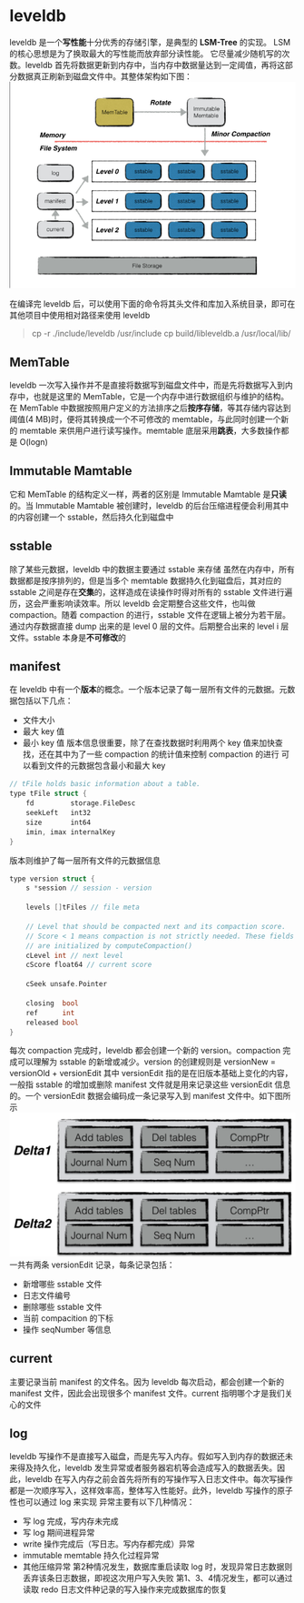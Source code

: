 # leveldb
leveldb 是一个**写性能**十分优秀的存储引擎，是典型的 **LSM-Tree** 的实现。
LSM 的核心思想是为了换取最大的写性能而放弃部分读性能。
它尽量减少随机写的次数。leveldb 首先将数据更新到内存中，当内存中数据量达到一定阈值，再将这部分数据真正刷新到磁盘文件中。其整体架构如下图：
![mainframe](./img/mainframe.png)

在编译完 leveldb 后，可以使用下面的命令将其头文件和库加入系统目录，即可在其他项目中使用相对路径来使用 leveldb
> cp -r ./include/leveldb /usr/include
> cp build/libleveldb.a /usr/local/lib/

## MemTable
leveldb 一次写入操作并不是直接将数据写到磁盘文件中，而是先将数据写入到内存中，也就是这里的 MemTable，它是一个内存中进行数据组织与维护的结构。
在 MemTable 中数据按照用户定义的方法排序之后**按序存储**，等其存储内容达到阈值(4 MB)时，便将其转换成一个不可修改的 memtable，与此同时创建一个新的 memtable 来供用户进行读写操作。memtable 底层采用**跳表**，大多数操作都是 O(logn)

## Immutable Mamtable
它和 MemTable 的结构定义一样，两者的区别是 Immutable Mamtable 是**只读**的。当 Immutable Mamtable 被创建时，leveldb 的后台压缩进程便会利用其中的内容创建一个 sstable，然后持久化到磁盘中

## sstable
除了某些元数据，leveldb 中的数据主要通过 sstable 来存储
虽然在内存中，所有数据都是按序排列的，但是当多个 memtable 数据持久化到磁盘后，其对应的 sstable 之间是存在**交集**的，这样造成在读操作时得对所有的 sstable 文件进行遍历，这会严重影响读效率。所以 leveldb 会定期整合这些文件，也叫做 compaction。随着 compaction 的进行，sstable 文件在逻辑上被分为若干层。通过内存数据直接 dump 出来的是 level 0 层的文件。后期整合出来的 level i 层文件。sstable 本身是**不可修改**的

## manifest
在 leveldb 中有一个**版本**的概念。一个版本记录了每一层所有文件的元数据。元数据包括以下几点：
* 文件大小
* 最大 key 值
* 最小 key 值
版本信息很重要，除了在查找数据时利用两个 key 值来加快查找，还在其中为了一些 compaction 的统计值来控制 compaction 的进行
可以看到文件的元数据包含最小和最大 key
```C++
// tFile holds basic information about a table.
type tFile struct {
    fd         storage.FileDesc
    seekLeft   int32
    size       int64
    imin, imax internalKey
}
```
版本则维护了每一层所有文件的元数据信息
```C++
type version struct {
    s *session // session - version

    levels []tFiles // file meta

    // Level that should be compacted next and its compaction score.
    // Score < 1 means compaction is not strictly needed. These fields
    // are initialized by computeCompaction()
    cLevel int // next level
    cScore float64 // current score

    cSeek unsafe.Pointer

    closing  bool
    ref      int
    released bool
}
```
每次 compaction 完成时，leveldb 都会创建一个新的 version。compaction 完成可以理解为 sstable 的新增或减少。version 的创建规则是
versionNew = versionOld + versionEdit
其中 versionEdit 指的是在旧版本基础上变化的内容，一般指 sstable 的增加或删除
manifest 文件就是用来记录这些 versionEdit 信息的。一个 versionEdit 数据会编码成一条记录写入到 manifest 文件中。如下图所示
![manifest](./img/manifest.png)
一共有两条 versionEdit 记录，每条记录包括：
* 新增哪些 sstable 文件
* 日志文件编号
* 删除哪些 sstable 文件
* 当前 compacition 的下标
* 操作 seqNumber 等信息

## current
主要记录当前 manifest 的文件名。因为 leveldb 每次启动，都会创建一个新的 manifest 文件，因此会出现很多个 manifest 文件。current 指明哪个才是我们关心的文件

## log
leveldb 写操作不是直接写入磁盘，而是先写入内存。假如写入到内存的数据还未来得及持久化，leveldb 发生异常或者服务器宕机等会造成写入的数据丢失。因此，leveldb 在写入内存之前会首先将所有的写操作写入日志文件中。每次写操作都是一次顺序写入，这样效率高，整体写入性能好。此外，leveldb 写操作的原子性也可以通过 log 来实现
异常主要有以下几种情况：
* 写 log 完成，写内存未完成
* 写 log 期间进程异常
* write 操作完成后（写日志。写内存都完成）异常
* immutable memtable 持久化过程异常
* 其他压缩异常
第2种情况发生，数据库重启读取 log 时，发现异常日志数据则丢弃该条日志数据，即视这次用户写入失败
第1、3、4情况发生，都可以通过读取 redo 日志文件种记录的写入操作来完成数据库的恢复

